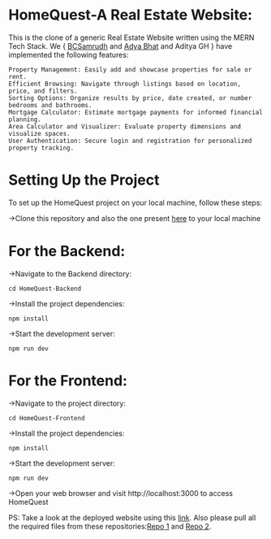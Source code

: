 # HomeQuest-A Real Estate Website:
This is the clone of a generic Real Estate Website written using the MERN Tech Stack.
We { [BCSamrudh](https://github.com/bcsamrudh) and [Adya Bhat](https://github.com/adyabhat) and Aditya GH } have implemented the following features:

    Property Management: Easily add and showcase properties for sale or rent.
    Efficient Browsing: Navigate through listings based on location, price, and filters.
    Sorting Options: Organize results by price, date created, or number bedrooms and bathrooms.
    Mortgage Calculator: Estimate mortgage payments for informed financial planning.
    Area Calculator and Visualizer: Evaluate property dimensions and visualize spaces.
    User Authentication: Secure login and registration for personalized property tracking.

# Setting Up the Project

To set up the HomeQuest project on your local machine, follow these steps:

->Clone this repository and also the one present [here](https://github.com/bcsamrudh/HomeQuest-backend) to your local machine

# For the Backend:

->Navigate to the Backend directory:
    
    cd HomeQuest-Backend

->Install the project dependencies:

    npm install

->Start the development server:

    npm run dev

# For the Frontend:

->Navigate to the project directory:

    cd HomeQuest-Frontend

->Install the project dependencies:

    npm install

->Start the development server:

    npm run dev

->Open your web browser and visit http://localhost:3000 to access HomeQuest



PS:
Take a look at the deployed website using this [link](https://home-quest-frontend-one.vercel.app/dashboard).
Also please pull all the required files from these repositories:[Repo 1](https://github.com/bcsamrudh/HomeQuest-backend) and [Repo 2](https://github.com/bcsamrudh/HomeQuest-frontend).

